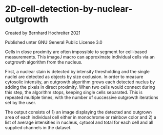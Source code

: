 # 2D-cell-detection-by-nuclear-outgrowth

Created by Bernhard Hochreiter 2021

Published unter GNU General Public License 3.0

Cells in close proximity are often impossible to segment for cell-based measurements. This imageJ macro can approximate individual cells via an outgrowth algorithm from the nucleus.

First, a nuclear stain is detected by intensity thresholding and the single nuclei are detected as objects by size exclusion. In order to measure cytosolic intensity, an outgrowth algorithm grows each detected nuclus by adding the pixels in direct proximity. When two cells would connect during this step, the algorithm stops, keeping single cells separated. This is repeated multiple times, with the number of successive outgrowth iterations set by the user.

The output consists of 1) an image displaying the detected and outgrown area of each individual cell either in monochrome or rainbow color and 2) a list of average intensities in nucleus, cytosol and total for each cell and all supplied channels in the dataset.
